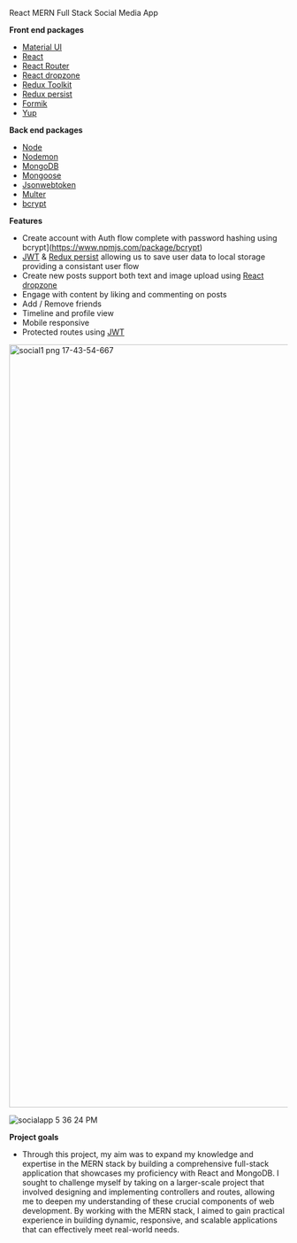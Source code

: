 React MERN Full Stack Social Media App
 
 **Front end packages**
- [Material UI](https://mui.com/material-ui/getting-started/installation/)
- [React](https://reactjs.org/)
- [React Router](https://reactrouter.com/en/v6.3.0/getting-started/installation)
- [React dropzone](https://react-dropzone.js.org/)
- [Redux Toolkit](https://redux-toolkit.js.org/introduction/getting-started)
- [Redux persist](https://github.com/rt2zz/redux-persist)
- [Formik](https://formik.org/docs/overview)
- [Yup](https://github.com/jquense/yup)

 **Back end packages**
- [Node](https://nodejs.org/en/download/)
- [Nodemon](https://github.com/remy/nodemon)
- [MongoDB](https://www.mongodb.com/)
- [Mongoose](https://github.com/Automattic/mongoose)
- [Jsonwebtoken](https://github.com/auth0/node-jsonwebtoken)
- [Multer](https://github.com/expressjs/multer)
- [bcrypt](https://www.npmjs.com/package/bcrypt)

**Features**
- Create account with Auth flow complete with password hashing using bcrypt](https://www.npmjs.com/package/bcrypt)
- [JWT](https://github.com/auth0/node-jsonwebtoken) & [Redux persist](https://github.com/rt2zz/redux-persist) allowing us to save user data to local storage providing a consistant user flow
- Create new posts support both text and image upload using [React dropzone](https://react-dropzone.js.org/)
- Engage with content by liking and commenting on posts
- Add / Remove friends
- Timeline and profile view
- Mobile responsive
- Protected routes using [JWT](https://github.com/auth0/node-jsonwebtoken)

<img width="1379" alt="social1 png 17-43-54-667" src="https://user-images.githubusercontent.com/82087605/224725321-d59cc4df-ac7a-45c4-ab0a-e03374a88d50.png">

![socialapp 5 36 24 PM](https://user-images.githubusercontent.com/82087605/224725360-2efabb24-c506-4dc5-89cc-4a99ff6bb509.png)

**Project goals**

- Through this project, my aim was to expand my knowledge and expertise in the MERN stack by building a comprehensive full-stack application that showcases my proficiency with React and MongoDB. I sought to challenge myself by taking on a larger-scale project that involved designing and implementing controllers and routes, allowing me to deepen my understanding of these crucial components of web development. By working with the MERN stack, I aimed to gain practical experience in building dynamic, responsive, and scalable applications that can effectively meet real-world needs.
